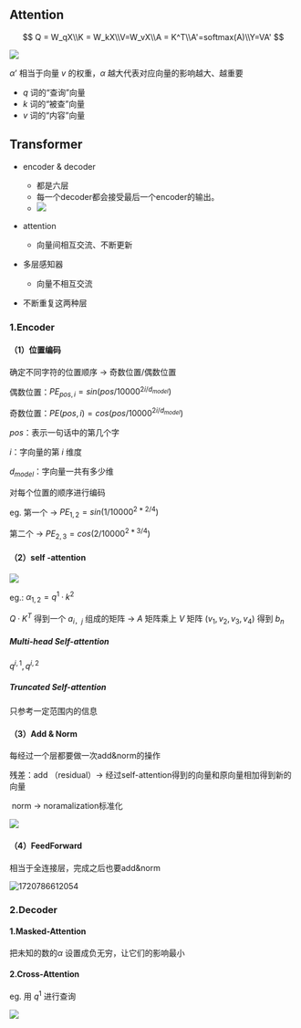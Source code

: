 ## Attention

$$
Q = W_qX\\K = W_kX\\V=W_vX\\A = K^T\\A'=softmax(A)\\Y=VA'
$$

![](https://sevanthea7.oss-cn-beijing.aliyuncs.com/QGworks/202407121937600.png)

$\alpha ’$ 相当于向量 $v$ 的权重，$\alpha$ 越大代表对应向量的影响越大、越重要

- $q$ 词的“查询”向量
- $k$ 词的“被查”向量
- $v$ 词的“内容”向量

## Transformer

- encoder & decoder
  - 都是六层 
  - 每一个decoder都会接受最后一个encoder的输出。
  - ![](https://sevanthea7.oss-cn-beijing.aliyuncs.com/QGworks/202407122131057.png)

- attention
  - 向量间相互交流、不断更新
- 多层感知器
  - 向量不相互交流
- 不断重复这两种层

### 1.Encoder

#### （1）位置编码

确定不同字符的位置顺序 -> 奇数位置/偶数位置

偶数位置：$PE_{pos, i} = sin( pos/10000^{2i/d_{model}})$

奇数位置：$PE(pos, i) = cos( pos/10000^{2i/d_{model}})$

$pos$：表示一句话中的第几个字

$i$：字向量的第 $i$ 维度

$d_{model}$：字向量一共有多少维

对每个位置的顺序进行编码

eg. 第一个 -> $PE_{1,2} = sin( 1/10000^{2*2/4})$

第二个 -> $PE_{2,3} = cos( 2/10000^{2*3/4})$

#### （2）self -attention

![](https://sevanthea7.oss-cn-beijing.aliyuncs.com/QGworks/202407121950189.png)

eg.: $\alpha_{1,2} = q^1·k^2$

$Q · K^T$ 得到一个 $a_{i，j}$ 组成的矩阵 -> $A$ 矩阵乘上 $V$ 矩阵 $( v_1, v_2, v_3, v_4 )$  得到 $b _n$ 

##### Multi-head Self-attention

$q^{i,1}, q^{i,2}$

##### Truncated Self-attention

只参考一定范围内的信息

#### （3）Add & Norm

每经过一个层都要做一次add&norm的操作

残差：add （residual）-> 经过self-attention得到的向量和原向量相加得到新的向量

​			norm -> noramalization标准化

![](https://sevanthea7.oss-cn-beijing.aliyuncs.com/QGworks/202407121953306.png)

#### （4）FeedForward

相当于全连接层，完成之后也要add&norm

![1720786612054](C:/Users/EC319/AppData/Roaming/Typora/typora-user-images/1720786612054.png)

### 2.Decoder

#### 1.Masked-Attention

把未知的数的$\alpha$ 设置成负无穷，让它们的影响最小

#### 2.Cross-Attention

eg. 用 $q^1$ 进行查询

![](https://sevanthea7.oss-cn-beijing.aliyuncs.com/QGworks/202407122015170.png)



